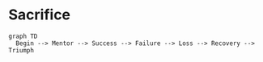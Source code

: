 # Sacrifice

```mermaid
graph TD
  Begin --> Mentor --> Success --> Failure --> Loss --> Recovery --> Triumph
```

